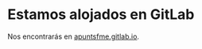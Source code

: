 # Estamos alojados en GitLab

Nos encontrarás en [apuntsfme.gitlab.io](https://apuntsfme.gitlab.io).
